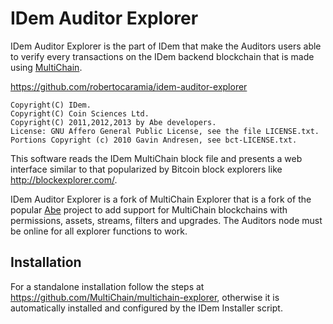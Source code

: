 IDem Auditor Explorer
===================

IDem Auditor Explorer is the part of IDem that make the Auditors users able to verify every transactions on the IDem backend blockchain that is made using [MultiChain](http://www.multichain.com/).

https://github.com/robertocaramia/idem-auditor-explorer

    Copyright(C) IDem.
    Copyright(C) Coin Sciences Ltd.
    Copyright(C) 2011,2012,2013 by Abe developers.
    License: GNU Affero General Public License, see the file LICENSE.txt.
    Portions Copyright (c) 2010 Gavin Andresen, see bct-LICENSE.txt.


This software reads the IDem MultiChain block file and presents a web interface similar to that
popularized by Bitcoin block explorers like http://blockexplorer.com/.

IDem Auditor Explorer is a fork of MultiChain Explorer that is a fork of the popular [Abe](https://github.com/bitcoin-abe/bitcoin-abe) project to add support for MultiChain blockchains with permissions, assets, streams, filters and upgrades. The Auditors node must be online for all explorer functions to work.

Installation
------------

For a standalone installation follow the steps at https://github.com/MultiChain/multichain-explorer, otherwise it is automatically installed and configured by the IDem Installer script.
